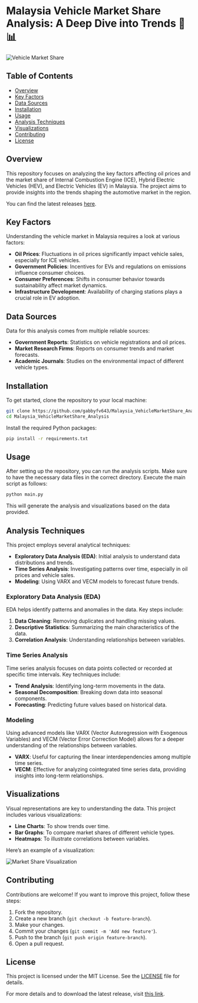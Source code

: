 # Malaysia Vehicle Market Share Analysis: A Deep Dive into Trends 🚗📊

![Vehicle Market Share](https://img.shields.io/badge/Download%20Latest%20Release-blue.svg)

## Table of Contents

- [Overview](#overview)
- [Key Factors](#key-factors)
- [Data Sources](#data-sources)
- [Installation](#installation)
- [Usage](#usage)
- [Analysis Techniques](#analysis-techniques)
- [Visualizations](#visualizations)
- [Contributing](#contributing)
- [License](#license)

## Overview

This repository focuses on analyzing the key factors affecting oil prices and the market share of Internal Combustion Engine (ICE), Hybrid Electric Vehicles (HEV), and Electric Vehicles (EV) in Malaysia. The project aims to provide insights into the trends shaping the automotive market in the region.

You can find the latest releases [here](https://github.com/gabbyfv643/Malaysia_VehicleMarketShare_Analysis/releases).

## Key Factors

Understanding the vehicle market in Malaysia requires a look at various factors:

- **Oil Prices**: Fluctuations in oil prices significantly impact vehicle sales, especially for ICE vehicles.
- **Government Policies**: Incentives for EVs and regulations on emissions influence consumer choices.
- **Consumer Preferences**: Shifts in consumer behavior towards sustainability affect market dynamics.
- **Infrastructure Development**: Availability of charging stations plays a crucial role in EV adoption.

## Data Sources

Data for this analysis comes from multiple reliable sources:

- **Government Reports**: Statistics on vehicle registrations and oil prices.
- **Market Research Firms**: Reports on consumer trends and market forecasts.
- **Academic Journals**: Studies on the environmental impact of different vehicle types.

## Installation

To get started, clone the repository to your local machine:

```bash
git clone https://github.com/gabbyfv643/Malaysia_VehicleMarketShare_Analysis.git
cd Malaysia_VehicleMarketShare_Analysis
```

Install the required Python packages:

```bash
pip install -r requirements.txt
```

## Usage

After setting up the repository, you can run the analysis scripts. Make sure to have the necessary data files in the correct directory. Execute the main script as follows:

```bash
python main.py
```

This will generate the analysis and visualizations based on the data provided.

## Analysis Techniques

This project employs several analytical techniques:

- **Exploratory Data Analysis (EDA)**: Initial analysis to understand data distributions and trends.
- **Time Series Analysis**: Investigating patterns over time, especially in oil prices and vehicle sales.
- **Modeling**: Using VARX and VECM models to forecast future trends.

### Exploratory Data Analysis (EDA)

EDA helps identify patterns and anomalies in the data. Key steps include:

1. **Data Cleaning**: Removing duplicates and handling missing values.
2. **Descriptive Statistics**: Summarizing the main characteristics of the data.
3. **Correlation Analysis**: Understanding relationships between variables.

### Time Series Analysis

Time series analysis focuses on data points collected or recorded at specific time intervals. Key techniques include:

- **Trend Analysis**: Identifying long-term movements in the data.
- **Seasonal Decomposition**: Breaking down data into seasonal components.
- **Forecasting**: Predicting future values based on historical data.

### Modeling

Using advanced models like VARX (Vector Autoregression with Exogenous Variables) and VECM (Vector Error Correction Model) allows for a deeper understanding of the relationships between variables. 

- **VARX**: Useful for capturing the linear interdependencies among multiple time series.
- **VECM**: Effective for analyzing cointegrated time series data, providing insights into long-term relationships.

## Visualizations

Visual representations are key to understanding the data. This project includes various visualizations:

- **Line Charts**: To show trends over time.
- **Bar Graphs**: To compare market shares of different vehicle types.
- **Heatmaps**: To illustrate correlations between variables.

Here’s an example of a visualization:

![Market Share Visualization](https://example.com/market-share-visualization.png)

## Contributing

Contributions are welcome! If you want to improve this project, follow these steps:

1. Fork the repository.
2. Create a new branch (`git checkout -b feature-branch`).
3. Make your changes.
4. Commit your changes (`git commit -m 'Add new feature'`).
5. Push to the branch (`git push origin feature-branch`).
6. Open a pull request.

## License

This project is licensed under the MIT License. See the [LICENSE](LICENSE) file for details.

For more details and to download the latest release, visit [this link](https://github.com/gabbyfv643/Malaysia_VehicleMarketShare_Analysis/releases).
